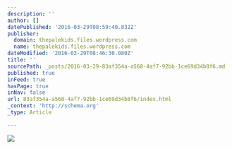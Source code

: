```yaml
---
description: ''
author: []
datePublished: '2016-03-29T08:59:40.832Z'
publisher:
  domain: thepalekids.files.wordpress.com
  name: thepalekids.files.wordpress.com
dateModified: '2016-03-29T08:46:30.080Z'
title: ''
sourcePath: _posts/2016-03-29-83af354a-a568-4af7-92bb-1ce69d34b8f6.md
published: true
inFeed: true
hasPage: true
inNav: false
url: 83af354a-a568-4af7-92bb-1ce69d34b8f6/index.html
_context: 'http://schema.org'
_type: Article

---
```

![](https://thepalekids.files.wordpress.com/2015/02/octotooter-feb15.jpg)